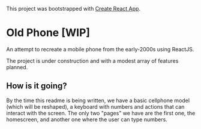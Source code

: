 This project was bootstrapped with [Create React App](https://github.com/facebook/create-react-app).

# Old Phone [WIP]

An attempt to recreate a mobile phone from the early-2000s using ReactJS.

The project is under construction and with a modest array of features planned.

## How is it going?

By the time this readme is being written, we have a basic cellphone model (which will be reshaped), a keyboard with numbers and actions that can interact with the screen. The only two "pages" we have are the first one, the homescreen, and another one where the user can type numbers. 

